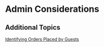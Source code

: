 # Admin Considerations #


## Additional Topics ##

[Identifying Orders Placed by Guests](admin_orders_configuration.md)